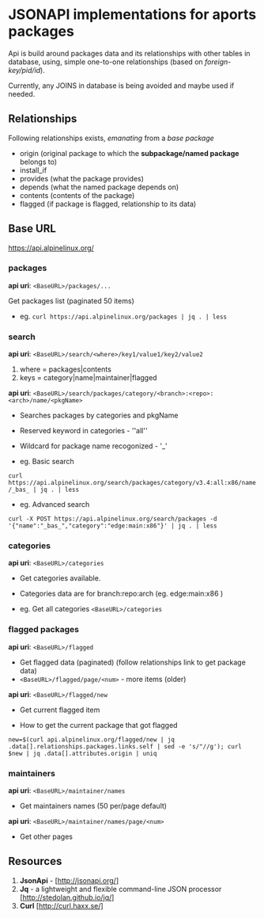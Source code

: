 

# **JSONAPI** implementations for aports packages

Api is build around packages data and its relationships with other tables in database,
using, simple one-to-one relationships (based on *foreign-key/pid/id*).

Currently, any JOINS in database is being avoided and maybe used if needed.


## Relationships

Following relationships exists, *emanating* from a *base package<name>*
* origin (original package to which the **subpackage/named package** belongs to)
* install_if 
* provides (what the package provides)
* depends (what the named package depends on)
* contents (contents of the package)
* flagged (if package is flagged, relationship to its data)


## Base URL
https://api.alpinelinux.org/

### packages
__api uri__: `<BaseURL>/packages/...`

Get packages list (paginated 50 items)

* eg. `curl https://api.alpinelinux.org/packages | jq . | less`


### search
__api uri__: `<BaseURL>/search/<where>/key1/value1/key2/value2`

1. where = packages|contents
2. keys = category|name|maintainer|flagged

__api uri__: `<BaseURL>/search/packages/category/<branch>:<repo>:<arch>/name/<pkgName>`
* Searches packages by categories and pkgName
* Reserved keyword in categories - ''all''
* Wildcard for package name recogonized - '_'

* eg. Basic search

`curl https://api.alpinelinux.org/search/packages/category/v3.4:all:x86/name/_bas_ | jq . | less`

* eg. Advanced search
```
curl -X POST https://api.alpinelinux.org/search/packages -d '{"name":"_bas_","category":"edge:main:x86"}' | jq . | less
```


### categories
__api uri__: `<BaseURL>/categories`
* Get categories available.
* Categories data are for branch:repo:arch (eg. edge:main:x86 )

* eg. Get all categories
`<BaseURL>/categories`


### flagged packages
__api uri__: `<BaseURL>/flagged`
* Get flagged data (paginated) (follow relationships link to get package data)
* `<BaseURL>/flagged/page/<num>` - more items (older)

__api uri__: `<BaseURL>/flagged/new`
* Get current flagged item

* How to get the current package that got flagged
```
new=$(curl api.alpinelinux.org/flagged/new | jq .data[].relationships.packages.links.self | sed -e 's/"//g'); curl $new | jq .data[].attributes.origin | uniq
```

### maintainers
__api uri__: `<BaseURL>/maintainer/names`
* Get maintainers names (50 per/page default)

__api uri__: `<BaseURL>/maintainer/names/page/<num>`
* Get other pages



## Resources
1. __JsonApi__ - [http://jsonapi.org/]
2. __Jq__ - a lightweight and flexible command-line JSON processor [http://stedolan.github.io/jq/]
3. __Curl__ [http://curl.haxx.se/]

